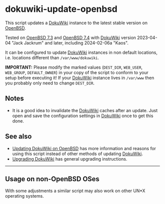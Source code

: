 # dokuwiki-update-openbsd

This script updates a [DokuWiki](https://dokuwiki.org) instance to the latest stable version on [OpenBSD](https://openbsd.org).

Tested on [OpenBSD 7.3](https://openbsd.org/73.html) and [OpenBSD 7.4](https://openbsd.org/74.html) with [DokuWiki](https://dokuwiki.org) version 2023-04-04 "Jack Jackrum" and later, including 2024-02-06a "Kaos".

It can be configured to update [DokuWiki](https://dokuwiki.org) instances in non default locations, i.e. locations different than `/var/www/dokuwiki`.

**IMPORTANT:** Please modify the marked values (`DEST_DIR`, `WEB_USER`, `WEB_GROUP`, `DEFAULT_OWNER`) in your copy of the script to conform to your setup before executing it! If your [DokuWiki](https://dokuwiki.org) instance lives in `/var/www` then you probably only need to change `DEST_DIR`.

## Notes
* It is a good idea to invalidate the [DokuWiki](https://dokuwiki.org) caches after an update. Just open and save the configuration settings in [DokuWiki](https://dokuwiki.org) once to get this done.

## See also
* [Updating DokuWiki on OpenBSD](https://www.fiwswe.de/doku.php?id=blog:updating_dokuwiki_on_openbsd) has more information and reasons for using this script instead of other methods of updating [DokuWiki](https://dokuwiki.org).
* [Upgrading DokuWiki](https://www.dokuwiki.org/install:upgrade) has general upgrading instructions.

---
## Usage on non-OpenBSD OSes
With some adjustments a similar script may also work on other UN*X operating systems.
